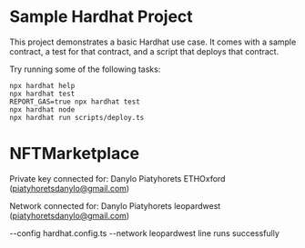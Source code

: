 # Sample Hardhat Project

This project demonstrates a basic Hardhat use case. It comes with a sample contract, a test for that contract, and a script that deploys that contract.

Try running some of the following tasks:

```shell
npx hardhat help
npx hardhat test
REPORT_GAS=true npx hardhat test
npx hardhat node
npx hardhat run scripts/deploy.ts
```
# NFTMarketplace
Private key connected for: Danylo Piatyhorets ETHOxford (piatyhoretsdanylo@gmail.com)

Network connected for: Danylo Piatyhorets leopardwest (piatyhoretsdanylo@gmail.com)

--config hardhat.config.ts --network leopardwest line runs successfully
